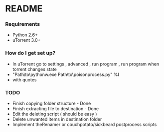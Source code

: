 # README #

### Requirements ###

* Python 2.6+
* uTorrent 3.0+

### How do I get set up? ###

* In uTorrent go to settings , advanced , run program , run program when torrent changes state
* "Path\to\pythonw.exe Path\to\poisonprocess.py" %I
* with quotes

### TODO ###

* Finish copying folder structure - Done
* Finish extracting file to destination - Done
* Edit the deleting script ( should be easy )
* Delete unwanted items in destination folder
* Implement theRenamer or couchpotato/sickbeard postprocess scripts